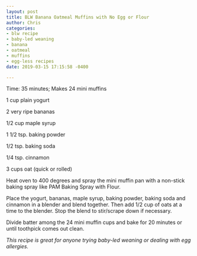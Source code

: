 ```yaml
---
layout: post
title: BLW Banana Oatmeal Muffins with No Egg or Flour
author: Chris
categories:
- blw recipe
- baby-led weaning
- banana
- oatmeal
- muffins
- egg-less recipes
date: 2019-03-15 17:15:58 -0400

---
```

Time: 35 minutes; Makes 24 mini muffins

1 cup plain yogurt

2 very ripe bananas

1/2 cup maple syrup

1 1/2 tsp. baking powder

1/2 tsp. baking soda

1/4 tsp. cinnamon

3 cups oat (quick or rolled)

Heat oven to 400 degrees and spray the mini muffin pan with a non-stick baking spray like PAM Baking Spray with Flour. 

Place the yogurt, bananas, maple syrup, baking powder, baking soda and cinnamon in a blender and blend together. Then add 1/2 cup of oats at a time to the blender. Stop the blend to stir/scrape down if necessary.

Divide batter among the 24 mini muffin cups and bake for 20 minutes or until toothpick comes out clean.

_This recipe is great for anyone trying baby-led weaning or dealing with egg allergies._